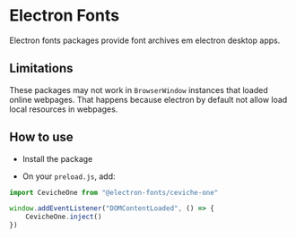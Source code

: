 # Electron Fonts

Electron fonts packages provide font archives em electron desktop apps.

## Limitations

These packages may not work in `BrowserWindow` instances that loaded online webpages. That happens because electron by default not allow load local resources in webpages.

## How to use

* Install the package

* On your `preload.js`, add:

```ts
import CevicheOne from "@electron-fonts/ceviche-one"

window.addEventListener("DOMContentLoaded", () => {
    CevicheOne.inject()
})
```